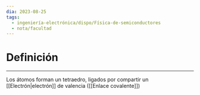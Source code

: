 ```yaml
---
dia: 2023-08-25
tags:
  - ingeniería-electrónica/dispo/Física-de-semiconductores
  - nota/facultad
---
```

# Definición
---
Los átomos forman un tetraedro, ligados por compartir un [[Electrón|electrón]] de valencia ([[Enlace covalente]])